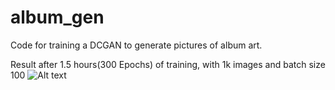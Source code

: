 # album_gen
 
Code for training a DCGAN to generate pictures of album art.

Result after 1.5 hours(300 Epochs) of training, with 1k images and batch size 100
![Alt text](/output_gifs/output_1k.gif?raw=true "output_1k")